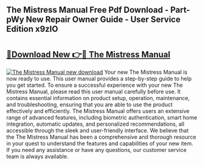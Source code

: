 ## The Mistress Manual Free Pdf Download - Part-pWy New Repair Owner Guide - User Service Edition x9zIO

# <h2><a href="http://bc99572.oget.top/?id=The+Mistress+Manual">🔗Download New 👉🔴 The Mistress Manual</a></h2>

[![The Mistress Manual new download](https://i.imgur.com/5g1atiW.png)](http://bc99572.oget.top/?id=The+Mistress+Manual)
Your new The Mistress Manual is now ready to use. This user manual provides a step-by-step guide to help you get started. To ensure a successful experience with your new The Mistress Manual, please read this user manual carefully before use. It contains essential information on product setup, operation, maintenance, and troubleshooting, ensuring that you are able to use the product effectively and efficiently. The Mistress Manual offers users an extensive range of advanced features, including biometric authentication, smart home integration, automatic updates, and personalized recommendations, all accessible through the sleek and user-friendly interface. We believe that the The Mistress Manual has been a comprehensive and thorough resource in your quest to understand the features and capabilities of your new item. If you need any assistance or have any questions, our customer service team is always available.
